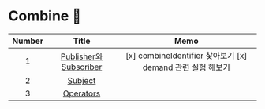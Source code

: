 # Combine 🎅

| Number |                            Title                             |                            Memo                             |
| :----: | :----------------------------------------------------------: | :---------------------------------------------------------: |
|   1    | [Publisher와 Subscriber](https://github.com/eunjin3786/CombinePractice/blob/master/MD/1.%20Publisher와%20Subscriber.md) | [x] combineIdentifier 찾아보기  [x] demand 관련 실험 해보기 |
|   2    | [Subject](https://github.com/eunjin3786/CombinePractice/blob/master/MD/2.%20Subject.md) |                                                             |
|   3    | [Operators](https://github.com/eunjin3786/CombinePractice/blob/master/MD/3.%20Operators.md) |                                                             |

